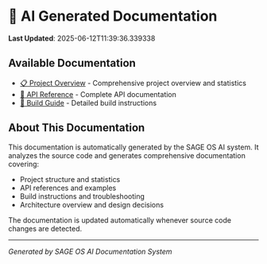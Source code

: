 # 🤖 AI Generated Documentation

**Last Updated**: 2025-06-12T11:39:36.339338

## Available Documentation

- [📋 Project Overview](project-overview.md) - Comprehensive project overview and statistics
- [🔧 API Reference](api-reference.md) - Complete API documentation
- [🔨 Build Guide](build-guide.md) - Detailed build instructions

## About This Documentation

This documentation is automatically generated by the SAGE OS AI system. It analyzes the source code and generates comprehensive documentation covering:

- Project structure and statistics
- API references and examples
- Build instructions and troubleshooting
- Architecture overview and design decisions

The documentation is updated automatically whenever source code changes are detected.

---

*Generated by SAGE OS AI Documentation System*
